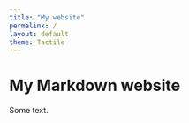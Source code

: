```yaml
---
title: "My website"
permalink: /
layout: default
theme: Tactile
---
```



# My Markdown website

Some text.
